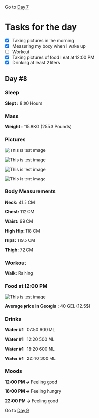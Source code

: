 Go to [Day 7](https://groot.ge/day7)

# Tasks for the day

- [x] Taking pictures in the morning
- [x] Measuring my body when I wake up
- [ ] Workout
- [x] Taking pictures of food I eat at 12:00 PM
- [x] Drinking at least 2 liters

## Day #8

### Sleep

**Slept :** 8:00 Hours

### Mass

**Weight :** 115.8KG (255.3 Pounds)

### Pictures

![This is test image](./assets/8/front.jpg)

![This is test image](./assets/8/left.jpg)

![This is test image](./assets/8/back.jpg)

![This is test image](./assets/8/right.jpg)

### Body Measurements

**Neck:** 41.5 CM

**Chest:** 112 CM

**Waist:** 99 CM

**High Hip:** 118 CM

**Hips:** 119.5 CM

**Thigh:** 72 CM

### Workout

**Walk:** Raining

### Food at 12:00 PM

![This is test image](./assets/8/food.jpg)

**Average price in Georgia :** 40 GEL (12.5$)

### Drinks

**Water #1 :** 07:50 600 ML

**Water #1 :** 12:20 500 ML

**Water #1 :** 18:20 600 ML

**Water #1 :** 22:40 300 ML

### Moods

**12:00 PM ->** Feeling good

**18:00 PM ->** Feeling hungry

**22:00 PM ->** Feeling good

Go to [Day 9](https://groot.ge/day)
